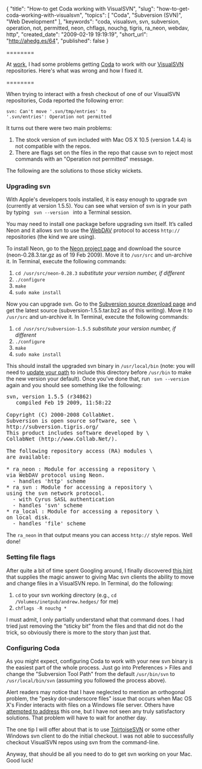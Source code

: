 {
  "title": "How-to get Coda working with VisualSVN",
  "slug": "how-to-get-coda-working-with-visualsvn",
  "topics": [
    "Coda",
    "Subversion (SVN)",
    "Web Development"
  ],
  "keywords": "coda, visualsvn, svn, subversion, operation, not, permitted, neon, chflags, nouchg, tigris, ra_neon, webdav, http",
  "created_date": "2009-02-19 19:19:19",
  "short_url": "http://ahedg.es/64",
  "published": false
}

========

At [work](http://www.bookabach.co.nz/), I had some problems getting [Coda](http://www.panic.com/coda/) to work with our [VisualSVN](http://www.visualsvn.com/) repositories. Here's what was wrong and how I fixed it.

========

When trying to interact with a fresh checkout of one of our VisualSVN repositories, Coda reported the following error:

    svn: Can't move '.svn/tmp/entries' to 
    '.svn/entries': Operation not permitted

It turns out there were two main problems:

1. The stock version of svn included with Mac OS X 10.5 (version 1.4.4) is not compatible with the repos.</li>
2. There are flags set on the files in the repo that cause svn to reject most commands with an "Operation not permitted" message.</li>
 
The following are the solutions to those sticky wickets.

### Upgrading svn

With Apple's developers tools installed, it is easy enough to upgrade svn (currently at version 1.5.5). You can see what version of svn is in your path by typing <code> svn ‐‐version </code> into a Terminal session.

You may need to install one package before upgrading svn itself. It’s called Neon and it allows svn to use the [WebDAV](http://en.wikipedia.org/wiki/WebDAV) protocol to access <code>http://</code> repositories (the kind we are using).

To install Neon, go to the [Neon project page](http://www.webdav.org/neon/) and download the source (neon-0.28.3.tar.gz as of 19 Feb 2009). Move it to <code>/usr/src</code> and un-archive it. In Terminal, execute the following commands:

1. <code>cd /usr/src/neon-0.28.3</code> <em>substitute your version number, if different</em></li>
2. <code>./configure</code></li>
3. <code>make</code></li>
4. <code>sudo make install</code></li>

Now you can upgrade svn. Go to the [Subversion source download page](http://subversion.tigris.org/servlets/ProjectDocumentList?folderID=260&expandFolder=74) and get the latest source (subversion-1.5.5.tar.bz2 as of this writing). Move it to <code>/usr/src</code> and un-archive it. In Terminal, execute the following commands:

1. <code>cd /usr/src/subversion-1.5.5</code> <em>substitute your version number, if different</em></li>
2. <code>./configure</code></li>
3. <code>make</code></li>
4. <code>sudo make install</code></li>

This should install the upgraded svn binary in <code>/usr/local/bin</code> (note: you will need to [update your path](http://lmgtfy.com/?q=update+path+variable+mac+os+x) to include this directory before <code>/usr/bin</code> to make the new version your default). Once you’ve done that, run <code> svn ‐‐version </code> again and you should see something like the following:

<pre class="sh_bash">
svn, version 1.5.5 (r34862)
   compiled Feb 19 2009, 11:58:22

Copyright (C) 2000-2008 CollabNet.
Subversion is open source software, see \
http://subversion.tigris.org/
This product includes software developed by \
CollabNet (http://www.Collab.Net/).

The following repository access (RA) modules \
are available:

* ra_neon : Module for accessing a repository \
via WebDAV protocol using Neon.
  - handles 'http' scheme
* ra_svn : Module for accessing a repository \
using the svn network protocol.
  - with Cyrus SASL authentication
  - handles 'svn' scheme
* ra_local : Module for accessing a repository \
on local disk.
  - handles 'file' scheme 
</pre>

The <code>ra_neon</code> in that output means you can access <code>http://</code> style repos. Well done!

### Setting file flags

After quite a bit of time spent Googling around, I finally discovered [this hint](http://blogs.noname-ev.de/commandline-tools/archives/33-svn-Cant-move-.svntmpentries-to-.svnentries-Operation-not-permitted.html) that supplies the magic answer to giving Mac svn clients the ability to move and change files in a VisualSVN repo. In Terminal, do the following:

1. <code>cd</code> to your svn working directory (e.g., <code>cd /Volumes/inetpub/andrew.hedges/</code> for me)
2. <code>chflags -R nouchg *</code>

I must admit, I only partially understand what that command does. I had tried just removing the “sticky bit” from the files and that did not do the trick, so obviously there is more to the story than just that.

### Configuring Coda

As you might expect, configuring Coda to work with your new svn binary is the easiest part of the whole process. Just go into Preferences > Files and change the "Subversion Tool Path" from the default <code>/usr/bin/svn</code> to <code>/usr/local/bin/svn</code> (assuming you followed the process above).

Alert readers may notice that I have neglected to mention an orthogonal problem, the "pesky dot-underscore files" issue that occurs when Mac OS X's Finder interacts with files on a Windows file server. Others have [attempted to address](http://www.macworld.com/article/132556/2008/04/geekfactor2504.html) this one, but I have not seen any truly satisfactory solutions. That problem will have to wait for another day.

The one tip I will offer about that is to use [ToirtoiseSVN](http://tortoisesvn.tigris.org/) or some other Windows svn client to do the initial checkout. I was not able to successfully checkout VisualSVN repos using svn from the command-line.

Anyway, that should be all you need to do to get svn working on your Mac. Good luck!

